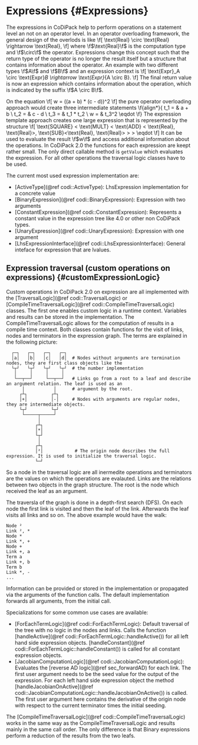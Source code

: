 Expressions {#Expressions}
=======

The expressions in CoDiPack help to perform operations on a statement level an not on an operator level.
In an operator overloading framework, the general design of the overlods is like
\f[
  \text{Real} \circ \text{Real} \rightarrow \text{Real},
\f]
where \f$\text{Real}\f$ is the computation type and \f$\circ\f$ the operator.
Expressions change this concept such that the return type of the operator is no longer the result itself but a structure
that contains information about the operator. An example with two different types \f$A\f$ and \f$B\f$ and an expression
context is
\f[
  \text{Expr}_A \circ \text{Expr}_B \rightarrow \text{Expr}_{A \circ B}.
\f]
The final return value is now an expression which contains information about the operation, which is indicated by the
suffix \f$A \circ B\f$.

On the equation
\f[
  w = ((a + b) * (c - d))^2
\f]
the pure operator overloading approach would create three intermediate statements
\f{align*}{
  t_1 = & a + b \\
  t_2 = & c - d \\
  t_3 = & t_1 * t_2 \\
  w = & t_3^2 \eqdot
\f}
The expression template approach creates one large expression that is represented by the structure
\f[
  \text{SQUARE} < \text{MULT} < \text{ADD} < \text{Real}, \text{Real}>, \text{SUB}<\text{Real}, \text{Real}> > > \eqdot
\f]
It can be used to evaluate the result \f$w\f$ and access additional information about the operations. In CoDiPack 2.0
the functions for each expression are keept rather small. The only direct callable method is `getValue` which evaluates
the expression. For all other operations the traversal logic classes have to be used.

The current most used expression implementation are:
 - [ActiveType](@ref codi::ActiveType): LhsExpression implementation for a concrete value
 - [BinaryExpression](@ref codi::BinaryExpression): Expression with two arguments
 - [ConstantExpression](@ref codi::ConstantExpression): Represents a constant value in the expression tree like 4.0 or
                                                        other non CoDiPack types.
 - [UnaryExpression](@ref codi::UnaryExpression): Expression with one argument
 - [LhsExpressionInterface](@ref codi::LhsExpressionInterface): General inteface for expression that are lvalues.

Expression traversal (custom operations on expressions) {#customExpressionLogic}
-------

Custom operations in CoDiPack 2.0 on expression are all implemented with the [TraversalLogic](@ref codi::TraversalLogic)
or [CompileTimeTraversalLogic](@ref codi::CompileTimeTraversalLogic) classes. The first one enables custom logic in a
runtime context. Variables and results can be stored in the implementation. The CompileTimeTraversalLogic allows for the
computation of results in a compile time context. Both classes contain functions for the visit of links, nodes and
terminators in the expression graph. The terms are explained in the following picture:
```
  ┌─┐   ┌─┐   ┌─┐   ┌─┐
  │a│   │b│   │c│   │d│  # Nodes without arguments are termination nodes, they are first class objects like the
  └┬┘   └┬┘   └┬┘   └┬┘  # the number implementation
   │     │     │     │
   └──┬──┘     └──┬──┘   # Links go from a root to a leaf and describe an argument relation. The leaf is used as an
      │           │      # argument by the root.
     ┌┴┐         ┌┴┐
     │+│         │-│     # Nodes with arguments are regular nodes, they are intermediate objects.
     └┬┘         └┬┘
      └─────┬─────┘
            │
           ┌┴┐
           │*│
           └┬┘
            │
           ┌┴┐
           │²│            # The origin node describes the full expression. It is used to initialize the traversal logic.
           └─┘
```
So a node in the traversal logic are all inermedite operations and terminators are the values on which the operations
are evalauted. Links are the relations between two objects in the graph structure. The root is the node which received
the leaf as an argument.

The traversla of the graph is done in a depth-first search (DFS). On each node the first link is visited and then the
leaf of the link. Afterwards the leaf visits all links and so on. The above example would have the walk:
```
Node ²
Link ², *
Node *
Link *, +
Node +
Link +, a
Term a
Link +, b
Term b
Link *, -
...
```
Information can be provided or stored in the implementation or propagated via the arguments of the function calls. The
default implementation forwards all arguments, from the initial call.

Specializations for some common use cases are available:
 - [ForEachTermLogic](@ref codi::ForEachTermLogic): Default traversal of the tree with no logic in the nodes and links.
         Calls the function [handleActive](@ref codi::ForEachTermLogic::handleActive()) for all left hand side
         expression objects. [handleConstant](@ref codi::ForEachTermLogic::handleConstant()) is called for all constant
         expression objects.
 - [JacobianComputationLogic](@ref codi::JacobianComputationLogic): Evaluates the [reverse AD logic](@ref sec_forwardAD)
          for each link. The first user argument needs to be the seed value for the output of the expression. For each
          left hand side expression object the method
          [handleJacobianOnActive](@ref codi::JacobianComputationLogic::handleJacobianOnActive()) is called. The first
          user argument here contains the derivative of the origin node with respect to the current terminator times the
          initial seeding.

The [CompileTimeTraversalLogic](@ref codi::CompileTimeTraversalLogic) works in the same way as the
CompileTimeTraversalLogic and results mainly in the same call order. The only difference is that Binary expressions
perform a reduction of the results from the two leafs.
